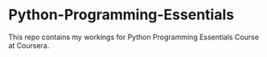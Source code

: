 # Python-Programming-Essentials
This repo contains my workings for Python Programming Essentials Course at Coursera.
